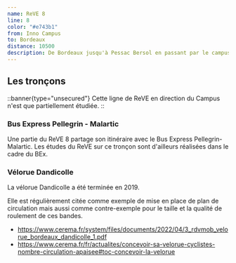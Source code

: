 ```yaml
---
name: ReVE 8
line: 8
color: "#e743b1"
from: Inno Campus
to: Bordeaux
distance: 10500
description: De Bordeaux jusqu'à Pessac Bersol en passant par le campus
---
```


## Les tronçons

::banner{type="unsecured"}
Cette ligne de ReVE en direction du Campus n'est que partiellement étudiée.
::

### Bus Express Pellegrin - Malartic
Une partie du ReVE 8 partage son itinéraire avec le Bus Express Pellegrin-Malartic.
Les études du ReVE sur ce tronçon sont d'ailleurs réalisées dans le cadre du BEx.

### Vélorue Dandicolle

La vélorue Dandicolle a été terminée en 2019.

Elle est régulièrement citée comme exemple de mise en place de plan de circulation mais aussi comme contre-exemple pour
le taille et la qualité de roulement de ces bandes.
- https://www.cerema.fr/system/files/documents/2022/04/3_rdvmob_velorue_bordeaux_dandicolle_1.pdf
- https://www.cerema.fr/fr/actualites/concevoir-sa-velorue-cyclistes-nombre-circulation-apaisee#toc-concevoir-la-velorue
